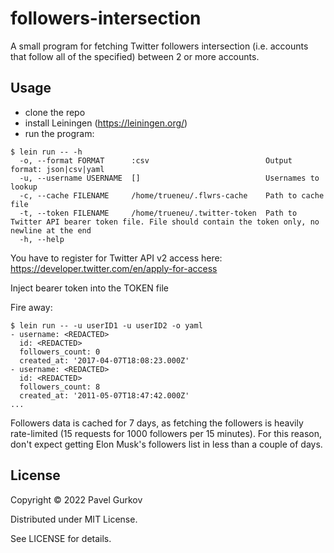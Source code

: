 # followers-intersection

A small program for fetching Twitter followers intersection (i.e. accounts that follow all of the specified) between 2 or more accounts. 

## Usage

- clone the repo
- install Leiningen (https://leiningen.org/)
- run the program:

```
$ lein run -- -h
  -o, --format FORMAT      :csv                          Output format: json|csv|yaml
  -u, --username USERNAME  []                            Usernames to lookup
  -c, --cache FILENAME     /home/trueneu/.flwrs-cache    Path to cache file
  -t, --token FILENAME     /home/trueneu/.twitter-token  Path to Twitter API bearer token file. File should contain the token only, no newline at the end
  -h, --help
```
You have to register for Twitter API v2 access here: https://developer.twitter.com/en/apply-for-access

Inject bearer token into the TOKEN file

Fire away:

```
$ lein run -- -u userID1 -u userID2 -o yaml
- username: <REDACTED>
  id: <REDACTED>
  followers_count: 0
  created_at: '2017-04-07T18:08:23.000Z'
- username: <REDACTED>
  id: <REDACTED>
  followers_count: 8
  created_at: '2011-05-07T18:47:42.000Z'
...
```

Followers data is cached for 7 days, as fetching the followers is heavily rate-limited (15 requests for 1000 followers per 15 minutes). For this reason, don't expect getting Elon Musk's followers list in less than a couple of days.


## License

Copyright © 2022 Pavel Gurkov

Distributed under MIT License.

See LICENSE for details.